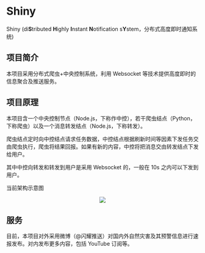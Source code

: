 # Shiny

Shiny (di**S**tributed **H**ighly **I**nstant **N**otification s**Y**stem，分布式高度即时通知系统)

## 项目简介

本项目采用分布式爬虫+中央控制系统，利用 Websocket 等技术提供高度即时的信息聚合及推送服务。

## 项目原理

本项目含一个中央控制节点（Node.js，下称作中控），若干爬虫结点（Python，下称爬虫）以及一个消息转发结点（Node.js，下称转发）。

爬虫结点定时向中控结点请求任务数据，中控结点根据刷新时间等因素下发任务交由爬虫执行，爬虫将结果回报。如果有新的内容，中控将把消息交由转发结点下发给用户。

其中中控向转发和转发到用户是采用 Websocket 的，一般在 10s 之内可以下发到用户。

当前架构示意图

<p align="center"> 
  <img src="https://i.loli.net/2019/05/06/5cd0184998cba.png" >
</p>

## 服务

目前，本项目对外采用微博（@闪耀推送）对国内外自然灾害及其预警信息进行速报发布。对内发布更多内容，包括 YouTube 订阅等。
